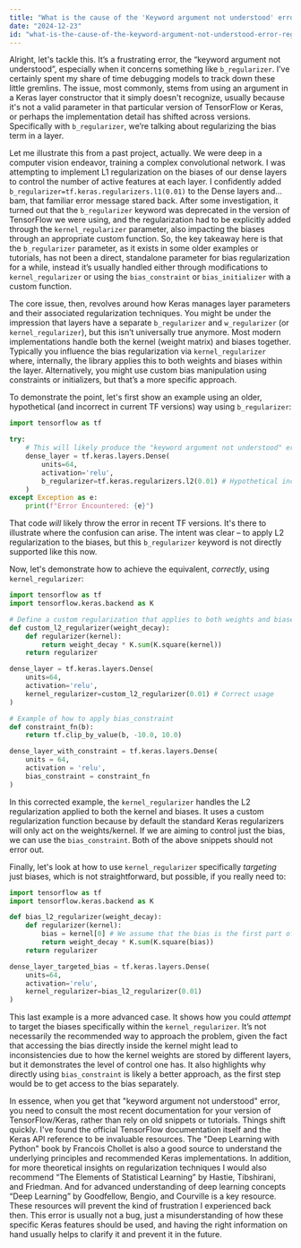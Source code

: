 ```yaml
---
title: "What is the cause of the 'Keyword argument not understood' error regarding 'b_regularizer'?"
date: "2024-12-23"
id: "what-is-the-cause-of-the-keyword-argument-not-understood-error-regarding-bregularizer"
---
```


Alright, let's tackle this. It’s a frustrating error, the “keyword argument not understood”, especially when it concerns something like `b_regularizer`. I’ve certainly spent my share of time debugging models to track down these little gremlins. The issue, most commonly, stems from using an argument in a Keras layer constructor that it simply doesn't recognize, usually because it's not a valid parameter in that particular version of TensorFlow or Keras, or perhaps the implementation detail has shifted across versions. Specifically with `b_regularizer`, we’re talking about regularizing the bias term in a layer.

Let me illustrate this from a past project, actually. We were deep in a computer vision endeavor, training a complex convolutional network. I was attempting to implement L1 regularization on the biases of our dense layers to control the number of active features at each layer. I confidently added `b_regularizer=tf.keras.regularizers.l1(0.01)` to the Dense layers and…bam, that familiar error message stared back. After some investigation, it turned out that the `b_regularizer` keyword was deprecated in the version of TensorFlow we were using, and the regularization had to be explicitly added through the `kernel_regularizer` parameter, also impacting the biases through an appropriate custom function. So, the key takeaway here is that the `b_regularizer` parameter, as it exists in some older examples or tutorials, has not been a direct, standalone parameter for bias regularization for a while, instead it’s usually handled either through modifications to `kernel_regularizer` or using the `bias_constraint` or `bias_initializer` with a custom function.

The core issue, then, revolves around how Keras manages layer parameters and their associated regularization techniques. You might be under the impression that layers have a separate `b_regularizer` and `w_regularizer` (or `kernel_regularizer`), but this isn’t universally true anymore. Most modern implementations handle both the kernel (weight matrix) and biases together. Typically you influence the bias regularization via `kernel_regularizer` where, internally, the library applies this to both weights and biases within the layer. Alternatively, you might use custom bias manipulation using constraints or initializers, but that’s a more specific approach.

To demonstrate the point, let's first show an example using an older, hypothetical (and incorrect in current TF versions) way using `b_regularizer`:

```python
import tensorflow as tf

try:
    # This will likely produce the "keyword argument not understood" error in current TF versions
    dense_layer = tf.keras.layers.Dense(
        units=64,
        activation='relu',
        b_regularizer=tf.keras.regularizers.l2(0.01) # Hypothetical incorrect usage for older versions.
    )
except Exception as e:
    print(f"Error Encountered: {e}")


```
That code *will* likely throw the error in recent TF versions. It's there to illustrate where the confusion can arise. The intent was clear – to apply L2 regularization to the biases, but this `b_regularizer` keyword is not directly supported like this now.

Now, let's demonstrate how to achieve the equivalent, *correctly*, using `kernel_regularizer`:

```python
import tensorflow as tf
import tensorflow.keras.backend as K

# Define a custom regularization that applies to both weights and biases
def custom_l2_regularizer(weight_decay):
    def regularizer(kernel):
        return weight_decay * K.sum(K.square(kernel))
    return regularizer

dense_layer = tf.keras.layers.Dense(
    units=64,
    activation='relu',
    kernel_regularizer=custom_l2_regularizer(0.01) # Correct usage
)

# Example of how to apply bias_constraint
def constraint_fn(b):
    return tf.clip_by_value(b, -10.0, 10.0)

dense_layer_with_constraint = tf.keras.layers.Dense(
    units = 64,
    activation = 'relu',
    bias_constraint = constraint_fn
)
```
In this corrected example, the `kernel_regularizer` handles the L2 regularization applied to both the kernel and biases. It uses a custom regularization function because by default the standard Keras regularizers will only act on the weights/kernel. If we are aiming to control just the bias, we can use the `bias_constraint`. Both of the above snippets should not error out.

Finally, let's look at how to use `kernel_regularizer` specifically *targeting* just biases, which is not straightforward, but possible, if you really need to:

```python
import tensorflow as tf
import tensorflow.keras.backend as K

def bias_l2_regularizer(weight_decay):
    def regularizer(kernel):
        bias = kernel[0] # We assume that the bias is the first part of the kernel
        return weight_decay * K.sum(K.square(bias))
    return regularizer

dense_layer_targeted_bias = tf.keras.layers.Dense(
    units=64,
    activation='relu',
    kernel_regularizer=bias_l2_regularizer(0.01)
)
```
This last example is a more advanced case. It shows how you could *attempt* to target the biases specifically within the `kernel_regularizer`. It’s not necessarily the recommended way to approach the problem, given the fact that accessing the bias directly inside the kernel might lead to inconsistencies due to how the kernel weights are stored by different layers, but it demonstrates the level of control one has. It also highlights why directly using `bias_constraint` is likely a better approach, as the first step would be to get access to the bias separately.

In essence, when you get that "keyword argument not understood" error, you need to consult the most recent documentation for your version of TensorFlow/Keras, rather than rely on old snippets or tutorials. Things shift quickly. I've found the official TensorFlow documentation itself and the Keras API reference to be invaluable resources. The "Deep Learning with Python" book by Francois Chollet is also a good source to understand the underlying principles and recommended Keras implementations. In addition, for more theoretical insights on regularization techniques I would also recommend “The Elements of Statistical Learning” by Hastie, Tibshirani, and Friedman. And for advanced understanding of deep learning concepts “Deep Learning” by Goodfellow, Bengio, and Courville is a key resource. These resources will prevent the kind of frustration I experienced back then. This error is usually not a bug, just a misunderstanding of how these specific Keras features should be used, and having the right information on hand usually helps to clarify it and prevent it in the future.
